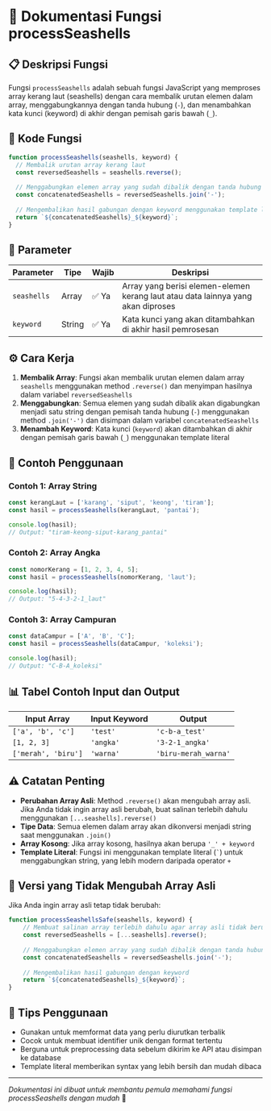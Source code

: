 # 🐚 Dokumentasi Fungsi processSeashells

## 📋 Deskripsi Fungsi

Fungsi `processSeashells` adalah sebuah fungsi JavaScript yang memproses array kerang laut (seashells) dengan cara membalik urutan elemen dalam array, menggabungkannya dengan tanda hubung (`-`), dan menambahkan kata kunci (keyword) di akhir dengan pemisah garis bawah (`_`).

## 🔧 Kode Fungsi

```javascript
function processSeashells(seashells, keyword) {
  // Membalik urutan array kerang laut
  const reversedSeashells = seashells.reverse();
  
  // Menggabungkan elemen array yang sudah dibalik dengan tanda hubung
  const concatenatedSeashells = reversedSeashells.join('-');
  
  // Mengembalikan hasil gabungan dengan keyword menggunakan template literal
  return `${concatenatedSeashells}_${keyword}`;
}
```

## 📝 Parameter

| Parameter | Tipe | Wajib | Deskripsi |
|-----------|------|-------|-----------|
| `seashells` | Array | ✅ Ya | Array yang berisi elemen-elemen kerang laut atau data lainnya yang akan diproses |
| `keyword` | String | ✅ Ya | Kata kunci yang akan ditambahkan di akhir hasil pemrosesan |

## ⚙️ Cara Kerja

1. **Membalik Array**: Fungsi akan membalik urutan elemen dalam array `seashells` menggunakan method `.reverse()` dan menyimpan hasilnya dalam variabel `reversedSeashells`
2. **Menggabungkan**: Semua elemen yang sudah dibalik akan digabungkan menjadi satu string dengan pemisah tanda hubung (`-`) menggunakan method `.join('-')` dan disimpan dalam variabel `concatenatedSeashells`
3. **Menambah Keyword**: Kata kunci (`keyword`) akan ditambahkan di akhir dengan pemisah garis bawah (`_`) menggunakan template literal

## 🎯 Contoh Penggunaan

### Contoh 1: Array String
```javascript
const kerangLaut = ['karang', 'siput', 'keong', 'tiram'];
const hasil = processSeashells(kerangLaut, 'pantai');

console.log(hasil);
// Output: "tiram-keong-siput-karang_pantai"
```

### Contoh 2: Array Angka
```javascript
const nomorKerang = [1, 2, 3, 4, 5];
const hasil = processSeashells(nomorKerang, 'laut');

console.log(hasil);
// Output: "5-4-3-2-1_laut"
```

### Contoh 3: Array Campuran
```javascript
const dataCampur = ['A', 'B', 'C'];
const hasil = processSeashells(dataCampur, 'koleksi');

console.log(hasil);
// Output: "C-B-A_koleksi"
```

## 📊 Tabel Contoh Input dan Output

| Input Array | Input Keyword | Output |
|-------------|---------------|--------|
| `['a', 'b', 'c']` | `'test'` | `'c-b-a_test'` |
| `[1, 2, 3]` | `'angka'` | `'3-2-1_angka'` |
| `['merah', 'biru']` | `'warna'` | `'biru-merah_warna'` |

## ⚠️ Catatan Penting

- **Perubahan Array Asli**: Method `.reverse()` akan mengubah array asli. Jika Anda tidak ingin array asli berubah, buat salinan terlebih dahulu menggunakan `[...seashells].reverse()`
- **Tipe Data**: Semua elemen dalam array akan dikonversi menjadi string saat menggunakan `.join()`
- **Array Kosong**: Jika array kosong, hasilnya akan berupa `'_' + keyword`
- **Template Literal**: Fungsi ini menggunakan template literal (`` ` ``) untuk menggabungkan string, yang lebih modern daripada operator `+`

## 🔄 Versi yang Tidak Mengubah Array Asli

Jika Anda ingin array asli tetap tidak berubah:

```javascript
function processSeashellsSafe(seashells, keyword) {
    // Membuat salinan array terlebih dahulu agar array asli tidak berubah
    const reversedSeashells = [...seashells].reverse();
    
    // Menggabungkan elemen array yang sudah dibalik dengan tanda hubung
    const concatenatedSeashells = reversedSeashells.join('-');
    
    // Mengembalikan hasil gabungan dengan keyword
    return `${concatenatedSeashells}_${keyword}`;
}
```

## 🎨 Tips Penggunaan

- Gunakan untuk memformat data yang perlu diurutkan terbalik
- Cocok untuk membuat identifier unik dengan format tertentu
- Berguna untuk preprocessing data sebelum dikirim ke API atau disimpan ke database
- Template literal memberikan syntax yang lebih bersih dan mudah dibaca

---

*Dokumentasi ini dibuat untuk membantu pemula memahami fungsi processSeashells dengan mudah* 🌊
